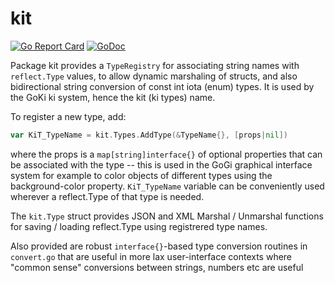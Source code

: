 # kit

[![Go Report Card](https://goreportcard.com/badge/github.com/rcoreilly/goki/ki/kit)](https://goreportcard.com/report/github.com/rcoreilly/goki/ki/kit)
[![GoDoc](https://godoc.org/github.com/rcoreilly/goki/ki/kit?status.svg)](http://godoc.org/github.com/rcoreilly/goki/ki/kit)


Package kit provides a `TypeRegistry` for associating string names with
`reflect.Type` values, to allow dynamic marshaling of structs, and also
bidirectional string conversion of const int iota (enum) types.  It is used
by the GoKi ki system, hence the kit (ki types) name.

To register a new type, add:

``` go
var KiT_TypeName = kit.Types.AddType(&TypeName{}, [props|nil])
```

where the props is a `map[string]interface{}` of optional properties that can
be associated with the type -- this is used in the GoGi graphical interface
system for example to color objects of different types using the
background-color property.  `KiT_TypeName` variable can be conveniently used
wherever a reflect.Type of that type is needed.

The `kit.Type` struct provides JSON and XML Marshal / Unmarshal functions for
saving / loading reflect.Type using registrered type names.

Also provided are robust `interface{}`-based type conversion routines in
`convert.go` that are useful in more lax user-interface contexts where
"common sense" conversions between strings, numbers etc are useful
